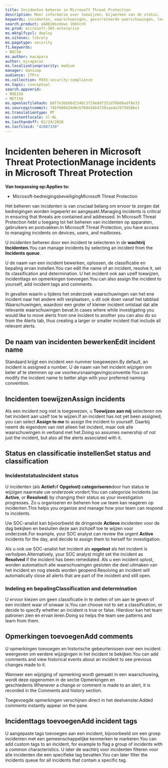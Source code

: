 ```yaml
---
title: Incidenten beheren in Microsoft Threat Protection
description: Meer informatie over toewijzen, bijwerken van de status,
keywords: incidenten, waarschuwingen, gecorreleerde waarschuwingen, toewijzen, bijwerken, status, beheren, classificeren, microsoft, 365, m365
search.product: eADQiWindows 10XVcnh
ms.prod: microsoft-365-enterprise
ms.mktglfcycl: deploy
ms.sitesec: library
ms.pagetype: security
f1.keywords:
- NOCSH
ms.author: macapara
author: mjcaparas
ms.localizationpriority: medium
manager: dansimp
audience: ITPro
ms.collection: M365-security-compliance
ms.topic: conceptual
search.appverid:
- MOE150
- MET150
ms.openlocfilehash: b8f7e3bbb6d2348c3f19e8df251d700d8adf8e33
ms.sourcegitcommit: 74bf600424d0cb7b9d16b4f391aeda7875058be1
ms.translationtype: MT
ms.contentlocale: nl-NL
ms.lasthandoff: 02/24/2020
ms.locfileid: "42807338"
---
```

# <a name="manage-incidents-in-microsoft-threat-protection"></a><span data-ttu-id="e6d03-104">Incidenten beheren in Microsoft Threat Protection</span><span class="sxs-lookup"><span data-stu-id="e6d03-104">Manage incidents in Microsoft Threat Protection</span></span>

<span data-ttu-id="e6d03-105">**Van toepassing op:**</span><span class="sxs-lookup"><span data-stu-id="e6d03-105">**Applies to:**</span></span>
- <span data-ttu-id="e6d03-106">Microsoft-bedreigingsbeveiliging</span><span class="sxs-lookup"><span data-stu-id="e6d03-106">Microsoft Threat Protection</span></span>



<span data-ttu-id="e6d03-107">Het beheren van incidenten is van cruciaal belang om ervoor te zorgen dat bedreigingen worden ingeperkt en aangepakt.</span><span class="sxs-lookup"><span data-stu-id="e6d03-107">Managing incidents is critical in ensuring that threats are contained and addressed.</span></span> <span data-ttu-id="e6d03-108">In Microsoft Threat Protection hebt u toegang tot het beheren van incidenten op apparaten, gebruikers en postvakken.</span><span class="sxs-lookup"><span data-stu-id="e6d03-108">In Microsoft Threat Protection, you have access to managing incidents on devices, users, and mailboxes.</span></span> 


<span data-ttu-id="e6d03-109">U incidenten beheren door een incident te selecteren in de **wachtrij Incidenten.**</span><span class="sxs-lookup"><span data-stu-id="e6d03-109">You can manage incidents by selecting an incident from the **Incidents queue**.</span></span> 

<span data-ttu-id="e6d03-110">U de naam van een incident bewerken, oplossen, de classificatie en bepaling ervan instellen.</span><span class="sxs-lookup"><span data-stu-id="e6d03-110">You can edit the name of an incident, resolve it, set its classification and determination.</span></span> <span data-ttu-id="e6d03-111">U het incident ook aan uzelf toewijzen, incidenttags en opmerkingen toevoegen.</span><span class="sxs-lookup"><span data-stu-id="e6d03-111">You can also assign the incident to yourself, add incident tags and comments.</span></span>

<span data-ttu-id="e6d03-112">In gevallen waarin u tijdens het onderzoek waarschuwingen van het ene incident naar het andere wilt verplaatsen, u dit ook doen vanaf het tabblad Waarschuwingen, waardoor een groter of kleiner incident ontstaat dat alle relevante waarschuwingen bevat.</span><span class="sxs-lookup"><span data-stu-id="e6d03-112">In cases where while investigating you would like to move alerts from one incident to another you can also do so from the Alerts tab, thus creating a larger or smaller incident that include all relevant alerts.</span></span>

## <a name="edit-incident-name"></a><span data-ttu-id="e6d03-113">De naam van incidenten bewerken</span><span class="sxs-lookup"><span data-stu-id="e6d03-113">Edit incident name</span></span>
<span data-ttu-id="e6d03-114">Standaard krijgt een incident een nummer toegewezen.</span><span class="sxs-lookup"><span data-stu-id="e6d03-114">By default, an incident is assigned a number.</span></span> <span data-ttu-id="e6d03-115">U de naam van het incident wijzigen om beter af te stemmen op uw voorkeursnaamgevingsconventie.</span><span class="sxs-lookup"><span data-stu-id="e6d03-115">You can modify the incident name to better align with your preferred naming convention.</span></span>
 
## <a name="assign-incidents"></a><span data-ttu-id="e6d03-116">Incidenten toewijzen</span><span class="sxs-lookup"><span data-stu-id="e6d03-116">Assign incidents</span></span>
<span data-ttu-id="e6d03-117">Als een incident nog niet is toegewezen, u **Toewijzen aan mij** selecteren om het incident aan uzelf toe te wijzen.</span><span class="sxs-lookup"><span data-stu-id="e6d03-117">If an incident has not yet been assigned, you can select **Assign to me** to assign the incident to yourself.</span></span> <span data-ttu-id="e6d03-118">Daarbij neemt de eigendom van niet alleen het incident, maar ook alle waarschuwingen in verband met het.</span><span class="sxs-lookup"><span data-stu-id="e6d03-118">Doing so assumes ownership of not just the incident, but also all the alerts associated with it.</span></span>

## <a name="set-status-and-classification"></a><span data-ttu-id="e6d03-119">Status en classificatie instellen</span><span class="sxs-lookup"><span data-stu-id="e6d03-119">Set status and classification</span></span>
### <a name="incident-status"></a><span data-ttu-id="e6d03-120">Incidentstatus</span><span class="sxs-lookup"><span data-stu-id="e6d03-120">Incident status</span></span>
<span data-ttu-id="e6d03-121">U incidenten (als **Actief**of **Opgelost) categoriseren**door hun status te wijzigen naarmate uw onderzoek vordert.</span><span class="sxs-lookup"><span data-stu-id="e6d03-121">You can categorize incidents (as **Active**, or **Resolved**) by changing their status as your investigation progresses.</span></span> <span data-ttu-id="e6d03-122">Zo u organiseren en beheren hoe uw team kan reageren op incidenten.</span><span class="sxs-lookup"><span data-stu-id="e6d03-122">This helps you organize and manage how your team can respond to incidents.</span></span>

<span data-ttu-id="e6d03-123">Uw SOC-analist kan bijvoorbeeld de dringende **Actieve** incidenten voor de dag bekijken en besluiten deze aan zichzelf toe te wijzen voor onderzoek.</span><span class="sxs-lookup"><span data-stu-id="e6d03-123">For example, your SOC analyst can review the urgent **Active** incidents for the day, and decide to assign them to herself for investigation.</span></span>

<span data-ttu-id="e6d03-124">Als u ook uw SOC-analist het incident als **opgelost** als het incident is verholpen.</span><span class="sxs-lookup"><span data-stu-id="e6d03-124">Alternatively, your SOC analyst might set the incident as **Resolved** if the incident has been remediated.</span></span> <span data-ttu-id="e6d03-125">Als u een incident oplost, worden automatisch alle waarschuwingen gesloten die deel uitmaken van het incident en nog steeds worden geopend.</span><span class="sxs-lookup"><span data-stu-id="e6d03-125">Resolving an incident will automatically close all alerts that are part of the incident and still open.</span></span> 

### <a name="classification-and-determination"></a><span data-ttu-id="e6d03-126">Indeling en bepaling</span><span class="sxs-lookup"><span data-stu-id="e6d03-126">Classification and determination</span></span>
<span data-ttu-id="e6d03-127">U ervoor kiezen om geen classificatie in te stellen of om aan te geven of een incident waar of onwaar is.</span><span class="sxs-lookup"><span data-stu-id="e6d03-127">You can choose not to set a classification, or decide to specify whether an incident is true or false.</span></span> <span data-ttu-id="e6d03-128">Hierdoor kan het team patronen zien en ervan leren.</span><span class="sxs-lookup"><span data-stu-id="e6d03-128">Doing so helps the team see patterns and learn from them.</span></span> 

## <a name="add-comments"></a><span data-ttu-id="e6d03-129">Opmerkingen toevoegen</span><span class="sxs-lookup"><span data-stu-id="e6d03-129">Add comments</span></span>
<span data-ttu-id="e6d03-130">U opmerkingen toevoegen en historische gebeurtenissen over een incident weergeven om eerdere wijzigingen in het incident te bekijken.</span><span class="sxs-lookup"><span data-stu-id="e6d03-130">You can add comments and view historical events about an incident to see previous changes made to it.</span></span>

<span data-ttu-id="e6d03-131">Wanneer een wijziging of opmerking wordt gemaakt in een waarschuwing, wordt deze opgenomen in de sectie Opmerkingen en geschiedenis.</span><span class="sxs-lookup"><span data-stu-id="e6d03-131">Whenever a change or comment is made to an alert, it is recorded in the Comments and history section.</span></span>

<span data-ttu-id="e6d03-132">Toegevoegde opmerkingen verschijnen direct in het deelvenster.</span><span class="sxs-lookup"><span data-stu-id="e6d03-132">Added comments instantly appear on the pane.</span></span>

## <a name="add-incident-tags"></a><span data-ttu-id="e6d03-133">Incidenttags toevoegen</span><span class="sxs-lookup"><span data-stu-id="e6d03-133">Add incident tags</span></span>
<span data-ttu-id="e6d03-134">U aangepaste tags toevoegen aan een incident, bijvoorbeeld om een groep incidenten met een gemeenschappelijke kenmerken te markeren.</span><span class="sxs-lookup"><span data-stu-id="e6d03-134">You can add custom tags to an incident, for example to flag a group of incidents with a common characteristics.</span></span> <span data-ttu-id="e6d03-135">U later de wachtrij voor incidenten filteren voor alle incidenten die een specifieke tag bevatten.</span><span class="sxs-lookup"><span data-stu-id="e6d03-135">You can later filter the incidents queue for all incidents that contain a specific tag.</span></span>

